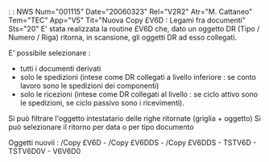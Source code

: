  :  : NWS Num="001115" Date="20060323" Rel="V2R2" Atr="M. Cattaneo" Tem="TEC" App="V5" Tit="Nuova Copy £V6D :  Legami fra documenti" Sts="20"
E' stata realizzata la routine £V6D che, dato un oggetto DR (Tipo / Numero / Riga) ritorna, in scansione, gli oggetti DR ad esso collegati.

E' possibile selezionare : 
- tutti i documenti derivati
- solo le spedizioni (intese come DR collegati a livello inferiore :  se conto lavoro sono le
spedizioni dei componenti)
- solo le ricezioni (intese come DR collegati al livello :  se ciclo attivo sono le spedizioni, se
ciclo passivo sono i ricevimenti).

Si può filtrare l'oggetto intestatario delle righe ritornate (griglia + oggetto) 
Si può selezionare il ritorno per data o per tipo documento

Oggetti nuovii : 
/Copy £V6D - /Copy £V6DDS - /Copy £V6DDS - TSTV6D - TSTV6D0V - V6V6D0
